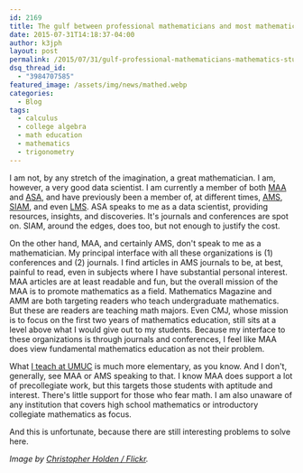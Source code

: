 ```yaml
---
id: 2169
title: The gulf between professional mathematicians and most mathematics students
date: 2015-07-31T14:18:37-04:00
author: k3jph
layout: post
permalink: /2015/07/31/gulf-professional-mathematicians-mathematics-students/
dsq_thread_id:
  - "3984707585"
featured_image: /assets/img/news/mathed.webp
categories:
  - Blog
tags:
  - calculus
  - college algebra
  - math education
  - mathematics
  - trigonometry
---
```

I am not, by any stretch of the imagination, a great mathematician.  I am, however, a very good data scientist.  I am currently a member of both [MAA](http://www.maa.org) and [ASA](http://www.amstat.org/), and have previously been a member of, at different times, [AMS](http://www.ams.org/), [SIAM](http://www.siam.org/), and even [LMS](http://www.lms.ac.uk/).  ASA speaks to me as a data scientist, providing resources, insights, and discoveries.  It's journals and conferences are spot on.  SIAM, around the edges, does too, but not enough to justify the cost.

On the other hand, MAA, and certainly AMS, don't speak to me as a mathematician.  My principal interface with all these organizations is (1) conferences and (2) journals.  I find articles in AMS journals to be, at best, painful to read, even in subjects where I have substantial personal interest.  MAA articles are at least readable and fun, but the overall mission of the MAA is to promote mathematics as a field.  Mathematics Magazine and AMM are both targeting readers who teach undergraduate mathematics.  But these are readers are teaching math majors.  Even CMJ, whose mission is to focus on the first two years of mathematics education, still sits at a level above what I would give out to my students.  Because my interface to these organizations is through journals and conferences, I feel like MAA does view fundamental mathematics education as not their problem.

What [I teach at UMUC](/teaching) is much more elementary, as you know.  And I don't, generally, see MAA or AMS speaking to that.  I know MAA does support a lot of precollegiate work, but this targets those students with aptitude and interest.  There's little support for those who fear math.  I am also unaware of any institution that covers high school mathematics or introductory collegiate mathematics as focus.

And this is unfortunate, because there are still interesting problems to solve here.

_Image by [Christopher Holden / Flickr](https://www.flickr.com/photos/maximalideal/2454548373)._
